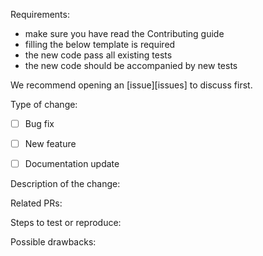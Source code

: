 Requirements:

* make sure you have read the Contributing guide
* filling the below template is required
* the new code pass all existing tests
* the new code should be  accompanied by new tests


We recommend opening an [issue][issues] to discuss first.

Type of change:

- [ ] Bug fix 
- [ ] New feature
- [ ] Documentation update


Description of the change:

Related PRs:

Steps to test or reproduce:


Possible drawbacks:

